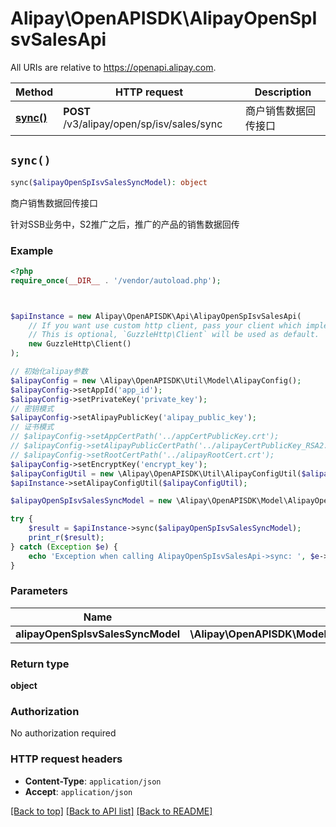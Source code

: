 # Alipay\OpenAPISDK\AlipayOpenSpIsvSalesApi

All URIs are relative to https://openapi.alipay.com.

Method | HTTP request | Description
------------- | ------------- | -------------
[**sync()**](AlipayOpenSpIsvSalesApi.md#sync) | **POST** /v3/alipay/open/sp/isv/sales/sync | 商户销售数据回传接口


## `sync()`

```php
sync($alipayOpenSpIsvSalesSyncModel): object
```

商户销售数据回传接口

针对SSB业务中，S2推广之后，推广的产品的销售数据回传

### Example

```php
<?php
require_once(__DIR__ . '/vendor/autoload.php');



$apiInstance = new Alipay\OpenAPISDK\Api\AlipayOpenSpIsvSalesApi(
    // If you want use custom http client, pass your client which implements `GuzzleHttp\ClientInterface`.
    // This is optional, `GuzzleHttp\Client` will be used as default.
    new GuzzleHttp\Client()
);

// 初始化alipay参数
$alipayConfig = new \Alipay\OpenAPISDK\Util\Model\AlipayConfig();
$alipayConfig->setAppId('app_id');
$alipayConfig->setPrivateKey('private_key');
// 密钥模式
$alipayConfig->setAlipayPublicKey('alipay_public_key');
// 证书模式
// $alipayConfig->setAppCertPath('../appCertPublicKey.crt');
// $alipayConfig->setAlipayPublicCertPath('../alipayCertPublicKey_RSA2.crt');
// $alipayConfig->setRootCertPath('../alipayRootCert.crt');
$alipayConfig->setEncryptKey('encrypt_key');
$alipayConfigUtil = new \Alipay\OpenAPISDK\Util\AlipayConfigUtil($alipayConfig);
$apiInstance->setAlipayConfigUtil($alipayConfigUtil);

$alipayOpenSpIsvSalesSyncModel = new \Alipay\OpenAPISDK\Model\AlipayOpenSpIsvSalesSyncModel(); // \Alipay\OpenAPISDK\Model\AlipayOpenSpIsvSalesSyncModel

try {
    $result = $apiInstance->sync($alipayOpenSpIsvSalesSyncModel);
    print_r($result);
} catch (Exception $e) {
    echo 'Exception when calling AlipayOpenSpIsvSalesApi->sync: ', $e->getMessage(), PHP_EOL;
}
```

### Parameters

Name | Type | Description  | Notes
------------- | ------------- | ------------- | -------------
 **alipayOpenSpIsvSalesSyncModel** | **\Alipay\OpenAPISDK\Model\AlipayOpenSpIsvSalesSyncModel**|  | [optional]

### Return type

**object**

### Authorization

No authorization required

### HTTP request headers

- **Content-Type**: `application/json`
- **Accept**: `application/json`

[[Back to top]](#) [[Back to API list]](../../README.md#api-endpoints)
[[Back to README]](../../README.md)
